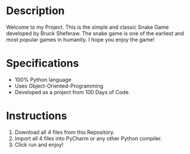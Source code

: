 <h1>Description</h1>
<p> Welcome to my Project. This is the simple and classic Snake Game developed by Bruck Sheferaw. The snake game is one of the earliest and most popular games in humanity. I hope you enjoy the game! </p>
<h1> Specifications </h1>
<ul>
  <li>100% Python language</li>
  <li>Uses Object-Oriented-Programming</li>
  <li>Developed as a project from 100 Days of Code.</li>
</ul>
<h1>Instructions</h1>
<ol>
  <li>Download all 4 files from this Repository.</li>
  <li>Import all 4 files into PyCharm or any other Python compiler.</li>
  <li>Click run and enjoy!</li>
</ol>
